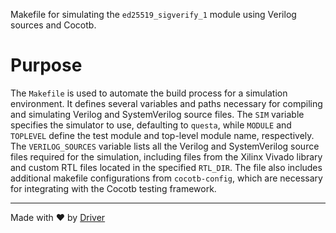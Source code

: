 <!--------------------------------------------------------------------------------->
<!-- IMPORTANT: This file is auto-generated by Driver (https://driver.ai). -------->
<!-- Manual edits may be overwritten on future commits. --------------------------->
<!--------------------------------------------------------------------------------->

Makefile for simulating the `ed25519_sigverify_1` module using Verilog sources and Cocotb.

# Purpose
The `Makefile` is used to automate the build process for a simulation environment. It defines several variables and paths necessary for compiling and simulating Verilog and SystemVerilog source files. The `SIM` variable specifies the simulator to use, defaulting to `questa`, while `MODULE` and `TOPLEVEL` define the test module and top-level module name, respectively. The `VERILOG_SOURCES` variable lists all the Verilog and SystemVerilog source files required for the simulation, including files from the Xilinx Vivado library and custom RTL files located in the specified `RTL_DIR`. The file also includes additional makefile configurations from `cocotb-config`, which are necessary for integrating with the Cocotb testing framework.

---
Made with ❤️ by [Driver](https://www.driver.ai/)